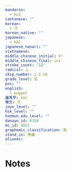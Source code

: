```yaml
---
mandarin:
  - kuǐ
cantonese: ""
korean:
  - 괴
korean_native: ""
japanese:
  - KAI
japanese_nanori: ""
vietnamese:
middle_chinese_initial: kʰ
middle_chinese_final: uʌi
stroke_count: "12"
radical: 人
skip_number: 1-2-10
grade_level: 名
pos: ""
english:
  - puppet
羅馬字: koi
韓文: 쾨
joyo_level: ""
hsk_level: ""
hanmun_edu_level: ""
danayo_id: 8168
mc_id: 4821
graphemic_classification: 鬼
stand_in: 傀儡
aliases:
---
```


# Notes
